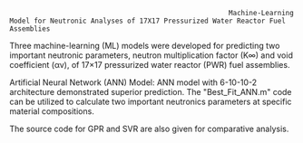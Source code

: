                                                           Machine-Learning Model for Neutronic Analyses of 17X17 Pressurized Water Reactor Fuel Assemblies


Three machine-learning (ML) models were developed for predicting two important neutronic parameters, neutron multiplication factor (K∞) and void coefficient (αv), of 17×17 pressurized water reactor (PWR) fuel assemblies.

Artificial Neural Network (ANN) Model: ANN model with 6-10-10-2 architecture demonstrated superior prediction. The "Best_Fit_ANN.m" code can be utilized to calculate two important neutronics parameters at specific material compositions. 

The source code for GPR and SVR are also given for comparative analysis.
